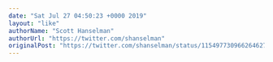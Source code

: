 ```yaml
---
date: "Sat Jul 27 04:50:23 +0000 2019"
layout: "like"
authorName: "Scott Hanselman"
authorUrl: "https://twitter.com/shanselman"
originalPost: "https://twitter.com/shanselman/status/1154977309662646272"
---
```

